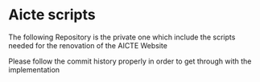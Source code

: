 <h1> Aicte scripts </h1>
<p> The following Repository is the private one which include the scripts needed for the renovation of the AICTE Website<p>
<p> Please follow the commit history properly in order to get through with the implementation</p>
